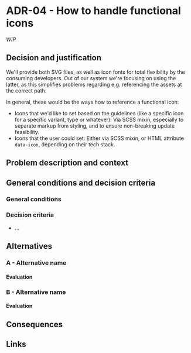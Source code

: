 # ADR-04 - How to handle functional icons

_WIP_

## Decision and justification

We'll provide both SVG files, as well as icon fonts for total flexibility by the consuming developers. Out of our system we're focusing on using the latter, as this simplifies problems regarding e.g. referencing the assets at the correct path.

In general, these would be the ways how to reference a functional icon:
- Icons that we'd like to set based on the guidelines (like a specific icon for a specific variant, type or whatever): Via SCSS mixin, especially to separate markup from styling, and to ensure non-breaking update feasibility.
- Icons that the user could set: Either via SCSS mixin, or HTML attribute `data-icon`, depending on their tech stack.

## Problem description and context

## General conditions and decision criteria

### General conditions

### Decision criteria

-   ...

## Alternatives

### A - Alternative name

#### Evaluation

### B - Alternative name

#### Evaluation

## Consequences

## Links
